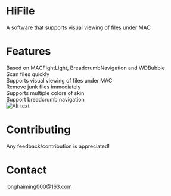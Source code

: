 # HiFile
A software that supports visual viewing of files under MAC

Features
=======
Based on MACFightLight, BreadcrumbNavigation and WDBubble<br>
Scan files quickly<br>
Supports visual viewing of files under MAC<br>
Remove junk files immediately<br>
Supports multiple colors of skin<br>
Support breadcrumb navigation<br>
![Alt text](https://github.com/HMLONG/HiFile/raw/master/Screenshots/UI.png)

Contributing
=======
Any feedback/contribution is appreciated!

Contact
=======
longhaiming000@163.com
